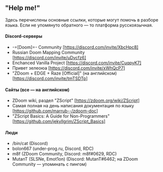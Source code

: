 ## "Help me!"

Здесь перечислены основные ссылки, которые могут помочь в разборе языка. Если не упомянуто обратного — то платформа русскоязычная.

#### Discord-серверы
* -=[Doom]=- Community [https://discord.com/invite/XbcHpc8]
* Russian Doom Mapping Community [https://discord.com/invite/uDvcfz6]
* Enchanced Vanilla Project [https://discord.com/invite/CuqpyK7]
* Привет зелеоюа [https://discord.com/invite/xWhQcP7]
* "ZDoom + EDGE + Raze [Official]" (на английском) [https://discord.com/invite/tmTSDTp]

#### Сайты (все — на английском)
* ZDoom wiki, раздел "ZScript" [https://zdoom.org/wiki/ZScript]
* Самая полная на день написания документация по языку [https://github.com/marrub--/zdoom-doc]
* "ZScript Basics: A Guide for Non-Programmers" [https://github.com/jekyllgrim/ZScript_Basics]

#### Люди
* /bin/cat (Discord)
* bolon667 (under-prog.ru, Discord, RDC)
* m8f (ZDoom Community, Discord: m8f#0629, RDC)
* MutanT (SLSNe, Emot1on) (Discord: MutanT#6462; на ZDoom Community — упоминать с пингом)
